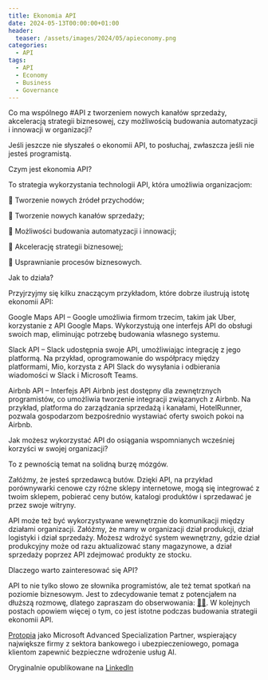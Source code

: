 ```yaml
---
title: Ekonomia API
date: 2024-05-13T00:00:00+01:00
header:
  teaser: /assets/images/2024/05/apieconomy.png
categories:
  - API
tags:
  - API
  - Economy
  - Business
  - Governance
---
```


Co ma wspólnego #API z tworzeniem nowych kanałów sprzedaży, akceleracją strategii biznesowej, czy możliwością budowania automatyzacji i innowacji w organizacji?

Jeśli jeszcze nie słyszałeś o ekonomii API, to posłuchaj, zwłaszcza jeśli nie jesteś programistą.

Czym jest ekonomia API?

To strategia wykorzystania technologii API, która umożliwia organizacjom:

🔶 Tworzenie nowych źródeł przychodów;

🔶 Tworzenie nowych kanałów sprzedaży;

🔶 Możliwości budowania automatyzacji i innowacji;

🔶 Akcelerację strategii biznesowej;

🔶 Usprawnianie procesów biznesowych.

Jak to działa?

Przyjrzyjmy się kilku znaczącym przykładom, które dobrze ilustrują istotę ekonomii API:

Google Maps API – Google umożliwia firmom trzecim, takim jak Uber, korzystanie z API Google Maps. Wykorzystują one interfejs API do obsługi swoich map, eliminując potrzebę budowania własnego systemu.

Slack API – Slack udostępnia swoje API, umożliwiając integrację z jego platformą. Na przykład, oprogramowanie do współpracy między platformami, Mio, korzysta z API Slack do wysyłania i odbierania wiadomości w Slack i Microsoft Teams.

Airbnb API – Interfejs API Airbnb jest dostępny dla zewnętrznych programistów, co umożliwia tworzenie integracji związanych z Airbnb. Na przykład, platforma do zarządzania sprzedażą i kanałami, HotelRunner, pozwala gospodarzom bezpośrednio wystawiać oferty swoich pokoi na Airbnb.

Jak możesz wykorzystać API do osiągania wspomnianych wcześniej korzyści w swojej organizacji?

To z pewnością temat na solidną burzę mózgów.

Załóżmy, że jesteś sprzedawcą butów. Dzięki API, na przykład porównywarki cenowe czy różne sklepy internetowe, mogą się integrować z twoim sklepem, pobierać ceny butów, katalogi produktów i sprzedawać je przez swoje witryny.

API może też być wykorzystywane wewnętrznie do komunikacji między działami organizacji. Załóżmy, że mamy w organizacji dział produkcji, dział logistyki i dział sprzedaży. Możesz wdrożyć system wewnętrzny, gdzie dział produkcyjny może od razu aktualizować stany magazynowe, a dział sprzedaży poprzez API zdejmować produkty ze stocku.

Dlaczego warto zainteresować się API?

API to nie tylko słowo ze słownika programistów, ale też temat spotkań na poziomie biznesowym. Jest to zdecydowanie temat z potencjałem na dłuższą rozmowę, dlatego zapraszam do obserwowania: [👨‍💻](https://lnkd.in/dDgccHWR). W kolejnych postach opowiem więcej o tym, co jest istotne podczas budowania strategii ekonomii API.

[Protopia](https://protopia.tech) jako Microsoft Advanced Specialization Partner, wspierający największe firmy z sektora bankowego i ubezpieczeniowego, pomaga klientom zapewnić bezpieczne wdrożenie usług AI.

Oryginalnie opublikowane na [LinkedIn](https://www.linkedin.com/posts/grabarz_api-activity-7195677930243428354-Lyd7)

